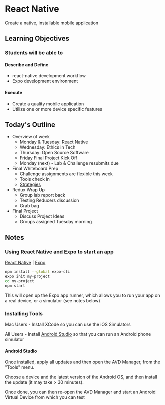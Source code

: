 # React Native

Create a native, installable mobile application

## Learning Objectives

### Students will be able to

#### Describe and Define

- react-native development workflow
- Expo development environment

#### Execute

- Create a quality mobile application
- Utilize one or more device specific features

## Today's Outline

<!-- To Be Completed By Instructor -->

- Overview of week
  - Monday & Tuesday: React Native
  - Wednesday: Ethics in Tech
  - Thursday: Open Source Software
  - Friday Final Project Kick Off
  - Monday (next) - Lab & Challenge resubmits due
- Final Whiteboard Prep
  - Challenge assignments are flexible this week
  - Tools check in
  - [Strategies](https://towardsdatascience.com/tips-to-succeed-in-coding-interviews-13798474a58c)
- Redux Wrap Up
  - Group lab report back
  - Testing Reducers discussion
  - Grab bag
- Final Project
  - Discuss Project Ideas
  - Groups assigned Tuesday morning

## Notes

### Using React Native and Expo to start an app

[React Native](https://reactnative.dev/) | [Expo](https://docs.expo.io/)

```bash
npm install --global expo-cli
expo init my-project
cd my-project
npm start
```

This will open up the Expo app runner, which allows you to run your app on a real device, or a simulator (see notes below)

### Installing Tools

Mac Users - Install XCode so you can use the iOS Simulators

All Users - Install [Android Studio](https://developer.android.com/studio) so that you can run an Android phone simulator

#### Android Studio

Once installed, apply all updates and then open the AVD Manager, from the "Tools" menu.

Choose a device and the latest version of the Android OS, and then install the update (it may take > 30 minutes).

Once done, you can then re-open the AVD Manager and start an Android Virtual Device from which you can test
